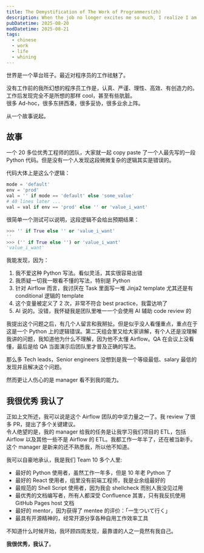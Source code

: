 ```yaml
---
title: The Demystification of The Work of Programmers(zh)
description: When the job no longer excites me so much, I realize I am outstanding.
pubDatetime: 2025-08-20
modDatetime: 2025-08-21
tags:
  - chinese
  - work
  - life
  - whining
---
```


世界是一个草台班子。最近对程序员的工作祛魅了。

没有工作前的我所幻想的程序员工作是，认真、严谨、理性、高效、有创造力的。工作后发现完全不是所想的那样 cool，甚至有些肮脏。\
很多 Ad-hoc，很多东拼西凑，很多妥协，很多业余上阵。

从一个故事说起。

## 故事

一个 20 多位优秀工程师的团队，大家就一起 copy paste 了一个人最先写的一段 Python 代码。但是没有一个人发现这段微微复杂的逻辑其实是错误的。

代码大体上是这么个逻辑：

```py
mode = 'default'
env = 'prod'
val = '' if mode == 'default' else 'some_value'
# 40 lines later ...
val = val if env == 'prod' else '' or 'value_i_want'
```

很简单一个测试可以说明，这段逻辑不会给出预期结果：

```py
>>> '' if True else '' or 'value_i_want'
''
>>> ('' if True else '') or 'value_i_want'
'value_i_want'
```

我能发现，因为：

1. 我不爱这种 Python 写法。看似灵活，其实很容易出错
2. 我质疑一切我一眼看不懂的写法，特别是 Python
3. 针对 Airflow 而言，我讨厌在 Task 里面写一堆 Jinja2 template 尤其还是有 conditional 逻辑的 template
4. 这个变量被定义了 2 次，非常不符合 best practice，我雷达响了
5. AI 说的。没错，我怀疑我是团队里唯一一个会使用 AI 辅助 code review 的

我提出这个问题之后，有几个人留言和我掰扯。但是似乎没人看懂重点，重点在于这是一个 Python 上的逻辑错误。第二天组会里又给大家讲解，有个人还是没理解我讲的问题，我知道他为什么不理解，因为他不太懂 Airflow。QA 在会议上没看懂，最后是给 QA 当面演示后团队里才普及正确的写法。

那么多 Tech leads，Senior engineers 没想到是我一个等级最低、salary 最低的发现并且解决这个问题。

然而更让人伤心的是 manager 看不到我的能力。

## 我很优秀 我认了

正如上文所述，我可以说是这个 Airflow 团队的中坚力量之一了。我 review 了很多 PR，提出了多个关键建议。\
令人绝望的是，我的 manager 给我的任务是让我学习我们项目的 ETL，包括 Airflow 以及其他一些不是 Airflow 的 ETL。我都工作一年半了，还在被当新手。\
这个 manager 是新来的还不熟悉我，所以他不知道。

我可以自豪地承认，我是我们 Team 10 多个人里:

- 最好的 Python 使用者，虽然工作一年多，但是 10 年老 Python 了
- 最好的 React 使用者，组里没有前端工程师，我是业余组最好的
- 最规范的 Shell Script 使用者，因为我会 shellcheck 而别人我没见过用
- 最优秀的文档编写者，所有人都深受 Confluence 其害，只有我反抗使用 GitHub Pages host 文档
- 最好的 mentor，因为获得了 mentee 的评价：「一生ついて行く」
- 最具有开源精神的，经常开源分享各种自用工作效率工具

不知道什么时候开始，我环顾四周发现，最靠谱的人之一竟然有我自己。

**我很优秀，我认了**。
